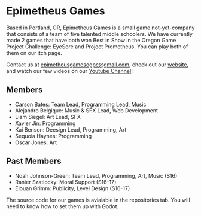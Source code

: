 # Epimetheus Games

Based in Portland, OR, Epimetheus Games is a small game not-yet-company that consists of a team of five talented middle schoolers. We have currently made 2 games that have both won Best in Show in the Oregon Game Project Challenge: EyeSore and Project Prometheus. You can play both of them on our itch page.

Contact us at [epimetheusgamesogpc@gmail.com](mailto:epimetheusgamesogpc@gmail.com), check out our [website](https://epimetheus.games), and watch our few videos on our [Youtube Channel](https://www.youtube.com/@epimetheusgamesogpc)!

## Members

- Carson Bates: Team Lead, Programming Lead, Music
- Alejandro Belgique: Music & SFX Lead, Web Development
- Liam Siegel: Art Lead, SFX
- Xavier Jin: Programming
- Kai Benson: Deesign Lead, Programming, Art
- Sequoia Haynes: Programming
- Oscar Jones: Art

## Past Members

- Noah Johnson-Green: Team Lead, Programming, Art, Music (S16)
- Ranier Szatlocky: Moral Support (S16-17)
- Elouan Grimm: Publicity, Level Design (S16-17)

The source code for our games is avialable in the repositories tab. You will need to know how to set them up with Godot.

